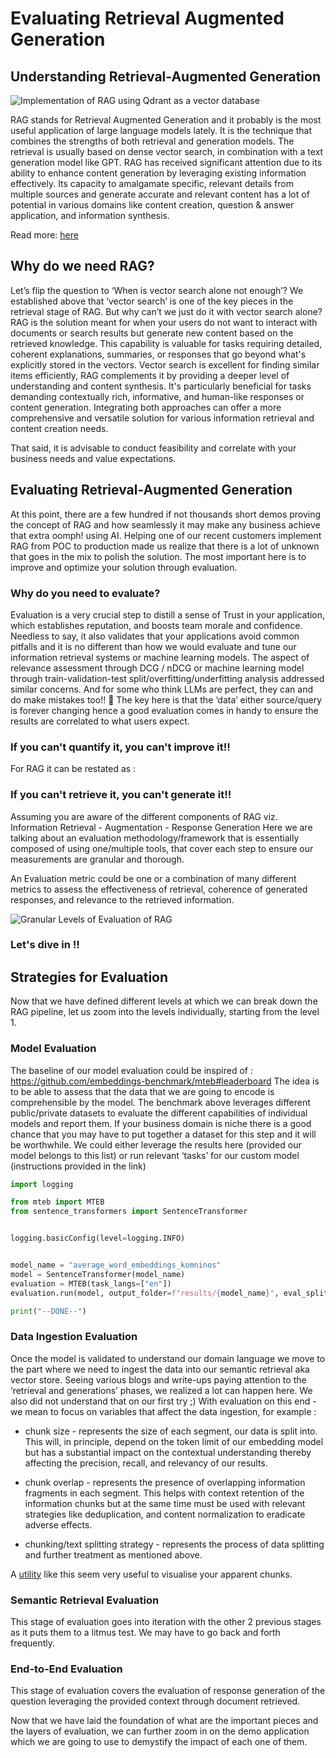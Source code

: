 <!-- SEO: Retrieval augmented generation Evaluation - TODO Summary
 -->

# Evaluating Retrieval Augmented Generation


## Understanding Retrieval-Augmented Generation

<img src=/assets/use_cases/retrieval_augmented_generation_eval/rag_qdrant.jpg alt="Implementation of RAG using Qdrant as a vector database" data-size="100" />

RAG stands for Retrieval Augmented Generation and it probably is the most useful application of large language models lately.
It is the technique that combines the strengths of both retrieval and generation models. The retrieval is usually based on dense vector search, in combination with a text generation model like GPT.
RAG has received significant attention due to its ability to enhance content generation by leveraging existing information effectively. Its capacity to amalgamate specific, relevant details from multiple sources and generate accurate and relevant content has a lot of potential in various domains like content creation, question & answer application, and information synthesis.

Read more: [here]("https://hub.superlinked.com/retrieval-augmented-generation")

## Why do we need RAG?

Let’s flip the question to ‘When is vector search alone not enough’?
We established above that ‘vector search’ is one of the key pieces in the retrieval stage of RAG.
But why can’t we just do it with vector search alone?
RAG is the solution meant for when your users do not want to interact with documents or search results but generate new content based on the retrieved knowledge.
This capability is valuable for tasks requiring detailed, coherent explanations, summaries, or responses that go beyond what's explicitly stored in the vectors.
Vector search is excellent for finding similar items efficiently, RAG complements it by providing a deeper level of understanding and content synthesis. It's particularly beneficial for tasks demanding contextually rich, informative, and human-like responses or content generation. Integrating both approaches can offer a more comprehensive and versatile solution for various information retrieval and content creation needs.

That said, it is advisable to conduct feasibility and correlate with your business needs and value expectations.

## Evaluating Retrieval-Augmented Generation

At this point, there are a few hundred if not thousands short demos proving the concept of RAG and how seamlessly it may make any business achieve that extra oomph! using AI.
Helping one of our recent customers implement RAG from POC to production made us realize that there is a lot of unknown that goes in the mix to polish the solution.
The most important here is to improve and optimize your solution through evaluation.

### Why do you need to evaluate?

Evaluation is a very crucial step to distill a sense of Trust in your application, which establishes reputation, and boosts team morale and confidence.
Needless to say, it also validates that your applications avoid common pitfalls and it is no different than how we would evaluate and tune our information retrieval systems or machine learning models.
The aspect of relevance assessment through DCG / nDCG or machine learning model through train-validation-test split/overfitting/underfitting analysis addressed similar concerns.
And for some who think LLMs are perfect, they can and do make mistakes too!! 🙂
The key here is that the ‘data’ either source/query is forever changing hence a good evaluation comes in handy to ensure the results are correlated to what users expect.

### If you can't quantify it, you can't improve it!!
For RAG it can be restated as :
### If you can't retrieve it, you can't generate it!!

Assuming you are aware of the different components of
RAG viz. Information Retrieval - Augmentation - Response Generation
Here we are talking about an evaluation methodology/framework that is essentially composed of using one/multiple tools, that cover each step to ensure our measurements are granular and thorough.

An Evaluation metric could be one or a combination of many different metrics to assess the effectiveness of retrieval, coherence of generated responses, and relevance to the retrieved information.

<img src=/assets/use_cases/retrieval_augmented_generation_eval/rag_granular.jpg alt="Granular Levels of Evaluation of RAG" data-size="100" />

### Let's dive in !!

## Strategies for Evaluation

Now that we have defined different levels at which we can break down the RAG pipeline, let us zoom into the levels individually, starting from the level 1. 

### Model Evaluation 

The baseline of our model evaluation could be inspired of :
https://github.com/embeddings-benchmark/mteb#leaderboard
The idea is to be able to assess that the data that we are going to encode is comprehensible by the model.
The benchmark above leverages different public/private datasets to evaluate the different capabilities of individual models and report them.
If your business domain is niche there is a good chance that you may have to put together a dataset for this step and it will be worthwhile.
We could either leverage the results here (provided our model belongs to this list) or run relevant ‘tasks’ for our custom model (instructions provided in the link)

```python
import logging

from mteb import MTEB
from sentence_transformers import SentenceTransformer


logging.basicConfig(level=logging.INFO)


model_name = "average_word_embeddings_komninos"
model = SentenceTransformer(model_name)
evaluation = MTEB(task_langs=["en"])
evaluation.run(model, output_folder=f"results/{model_name}", eval_splits=["test"])

print("--DONE--")
```

### Data Ingestion Evaluation

Once the model is validated to understand our domain language we move to the part where we need to ingest the data into our semantic retrieval aka vector store.
Seeing various blogs and write-ups paying attention to the ‘retrieval and generations’ phases, we realized a lot can happen here. We also did not understand that on our first try ;)
With evaluation on this end - we mean to focus on variables that affect the data ingestion, for example :

* chunk size - represents the size of each segment, our data is split into. This will, in principle, depend on the token limit of our embedding model but has a substantial impact on the contextual understanding thereby affecting the precision, recall, and relevancy of our results.

* chunk overlap - represents the presence of overlapping information fragments in each segment. This helps with context retention of the information chunks but at the same time must be used with relevant strategies like deduplication, and content normalization to eradicate adverse effects.

* chunking/text splitting strategy - represents the process of data splitting and further treatment as mentioned above.

A [utility]("https://chunkviz.up.railway.app/") like this seem very useful to visualise your apparent chunks.

### Semantic Retrieval Evaluation

This stage of evaluation goes into iteration with the other 2 previous stages as it puts them to a litmus test.
We may have to go back and forth frequently.



### End-to-End Evaluation

This stage of evaluation covers the evaluation of response generation of the question leveraging the provided context through document retrieved.


Now that we have laid the foundation of what are the important pieces and the layers of evaluation, we can further zoom in on the demo application which we are going to use to demystify the impact of each one of them.

